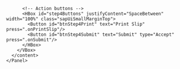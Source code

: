 <!-- STEP 4: Complete and Print -->
<WizardStep id="step4" title="Complete and Print" validated="false">
  <HBox id="step4HBox" width="100%" justifyContent="Center">
    <Panel id="step4Panel" width="36rem" expandable="false" headerText="4. Complete and Print">
      <content>
        <VBox id="step4VBox" class="sapUiSmallMargin">
          <!-- Session Summary -->
          <Text id="step4SummaryText"
                text="Session Summary: {path: 'Sessionid', targetType: 'any'}"
                class="sapUiSmallMarginBottom"/>

          <!-- Action buttons -->
          <HBox id="step4Buttons" justifyContent="SpaceBetween" width="100%" class="sapUiSmallMarginTop">
            <Button id="btnStep4Print" text="Print Slip" press=".onPrintSlip"/>
            <Button id="btnStep4Submit" text="Submit" type="Accept" press=".onSubmit"/>
          </HBox>
        </VBox>
      </content>
    </Panel>
  </HBox>
</WizardStep>
